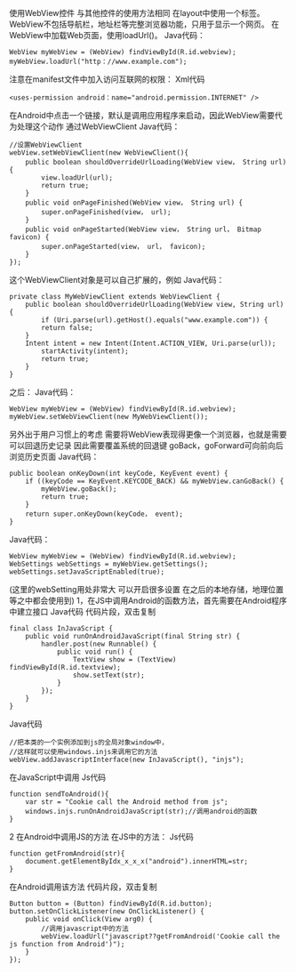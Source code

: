 使用WebView控件 与其他控件的使用方法相同 在layout中使用一个<WebView>标签。
WebView不包括导航栏，地址栏等完整浏览器功能，只用于显示一个网页。
在WebView中加载Web页面，使用loadUrl()。
Java代码：
```  
WebView myWebView = (WebView) findViewById(R.id.webview);
myWebView.loadUrl("http：//www.example.com");
```
注意在manifest文件中加入访问互联网的权限：
Xml代码
```  
<uses-permission android：name="android.permission.INTERNET" />
```
在Android中点击一个链接，默认是调用应用程序来启动，因此WebView需要代为处理这个动作 通过WebViewClient
Java代码：
```  
//设置WebViewClient
webView.setWebViewClient(new WebViewClient(){
	public boolean shouldOverrideUrlLoading(WebView view， String url) {
		view.loadUrl(url);
		return true;
	}
	public void onPageFinished(WebView view， String url) {
		super.onPageFinished(view， url);
	}
	public void onPageStarted(WebView view， String url， Bitmap favicon) {
		super.onPageStarted(view， url， favicon);
	}
});
```
这个WebViewClient对象是可以自己扩展的，例如
Java代码：
```  
private class MyWebViewClient extends WebViewClient {
	public boolean shouldOverrideUrlLoading(WebView view, String url) {
		if (Uri.parse(url).getHost().equals("www.example.com")) {
		return false;
	}
	Intent intent = new Intent(Intent.ACTION_VIEW, Uri.parse(url));
		startActivity(intent);
		return true;
	}
}
```
之后：
Java代码：
```  
WebView myWebView = (WebView) findViewById(R.id.webview);
myWebView.setWebViewClient(new MyWebViewClient());
```
另外出于用户习惯上的考虑 需要将WebView表现得更像一个浏览器，也就是需要可以回退历史记录
因此需要覆盖系统的回退键 goBack，goForward可向前向后浏览历史页面
Java代码：
```  
public boolean onKeyDown(int keyCode, KeyEvent event) {
	if ((keyCode == KeyEvent.KEYCODE_BACK) && myWebView.canGoBack() {
		myWebView.goBack();
		return true;
	}
	return super.onKeyDown(keyCode， event);
}
```
Java代码：
```  
WebView myWebView = (WebView) findViewById(R.id.webview);
WebSettings webSettings = myWebView.getSettings();
webSettings.setJavaScriptEnabled(true);
```
(这里的webSetting用处非常大 可以开启很多设置 在之后的本地存储，地理位置等之中都会使用到) 
1，在JS中调用Android的函数方法，首先需要在Android程序中建立接口
Java代码
代码片段，双击复制
```  
final class InJavaScript {
	public void runOnAndroidJavaScript(final String str) {
		handler.post(new Runnable() {
			public void run() {
				TextView show = (TextView) findViewById(R.id.textview);
				show.setText(str);
			}
		});
	}
}
```
Java代码
```  
//把本类的一个实例添加到js的全局对象window中，
//这样就可以使用windows.injs来调用它的方法
webView.addJavascriptInterface(new InJavaScript(), "injs");
```
在JavaScript中调用
Js代码
```  
function sendToAndroid(){
	var str = "Cookie call the Android method from js";
	windows.injs.runOnAndroidJavaScript(str);//调用android的函数
}
```
2 在Android中调用JS的方法   在JS中的方法：
Js代码
```  
function getFromAndroid(str){
	document.getElementByIdx_x_x_x("android").innerHTML=str;
}
```
在Android调用该方法
代码片段，双击复制
```  
Button button = (Button) findViewById(R.id.button);
button.setOnClickListener(new OnClickListener() {
	public void onClick(View arg0) {
		//调用javascript中的方法
		webView.loadUrl("javascript??getFromAndroid('Cookie call the js function from Android')");
	}
});
```